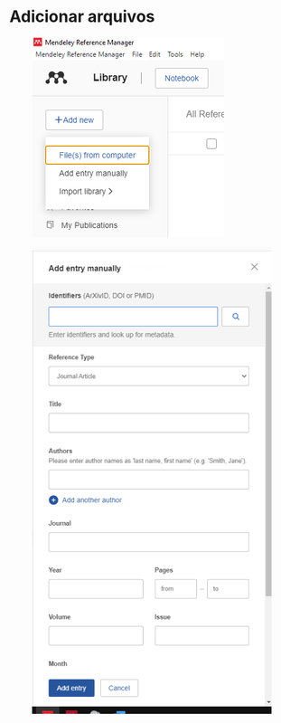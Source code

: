 # Adicionar arquivos

<figure><img src="../../.gitbook/assets/image (43).png" alt=""><figcaption></figcaption></figure>



<figure><img src="../../.gitbook/assets/image (72).png" alt=""><figcaption></figcaption></figure>
